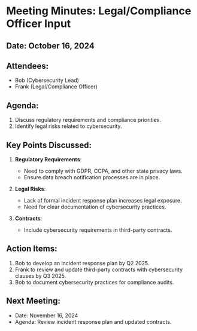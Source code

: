# Meeting Minutes: Legal/Compliance Officer Input

## Date: October 16, 2024  
## Attendees:  
- Bob (Cybersecurity Lead)  
- Frank (Legal/Compliance Officer)  

## Agenda:  
1. Discuss regulatory requirements and compliance priorities.  
2. Identify legal risks related to cybersecurity.  

## Key Points Discussed:  
1. **Regulatory Requirements**:  
   - Need to comply with GDPR, CCPA, and other state privacy laws.  
   - Ensure data breach notification processes are in place.  

2. **Legal Risks**:  
   - Lack of formal incident response plan increases legal exposure.  
   - Need for clear documentation of cybersecurity practices.  

3. **Contracts**:  
   - Include cybersecurity requirements in third-party contracts.  

## Action Items:  
1. Bob to develop an incident response plan by Q2 2025.  
2. Frank to review and update third-party contracts with cybersecurity clauses by Q3 2025.  
3. Bob to document cybersecurity practices for compliance audits.  

## Next Meeting:  
- Date: November 16, 2024  
- Agenda: Review incident response plan and updated contracts.  
